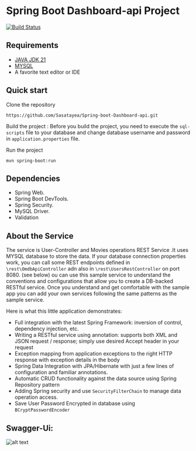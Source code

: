# Spring Boot Dashboard-api Project

[![Build Status](https://travis-ci.org/joemccann/dillinger.svg?branch=master)](https://travis-ci.org/joemccann/dillinger)
## Requirements

- [JAVA JDK 21](https://www.oracle.com/java/technologies/javase/jdk21-archive-downloads.html)
-  [MYSQL](https://www.mysql.com/)
- A favorite text editor or IDE

## Quick start
 Clone the repository

    https://github.com/Sasatayea/Spring-boot-Dashboard-api.git
 Build the project : Before you build the project, you need to execute the `sql-scripts` file to your database and change database username and password in `application.properties` file.

 Run the project
    
    mvn spring-boot:run

## Dependencies

- Spring Web.
- Spring Boot DevTools.
- Spring Security.
- MySQL Driver.
- Validation

## About the Service

The service is User-Controller and Movies operations REST Service .It uses MYSQL database to store the data. If your database connection properties work, you can call some REST endpoints defined in `\rest\OmdbApiController` adn also in `\rest\UsersRestController` on port 8080.  (see below)
ou can use this sample service to understand the conventions and configurations that allow you to create a DB-backed RESTful service. Once you understand and get comfortable with the sample app you can add your own services following the same patterns as the sample service.

Here is what this little application demonstrates:
- Full integration with the latest Spring Framework: inversion of control, dependency injection, etc.
- Writing a RESTful service using annotation: supports both XML and JSON request / response; simply use desired Accept header in your request
- Exception mapping from application exceptions to the right HTTP response with exception details in the body
- Spring Data Integration with JPA/Hibernate with just a few lines of configuration and familiar annotations.
- Automatic CRUD functionality against the data source using Spring Repository pattern
- Adding Spring security and use `SecurityFilterChain` to manage data operation access.
- Save User Password Encrypted in database using `BCryptPasswordEncoder`

## Swagger-Ui:

![alt text](https://i.pinimg.com/736x/eb/80/ce/eb80ceb26863a3be30e5655937f5fd44.jpg "Title")
